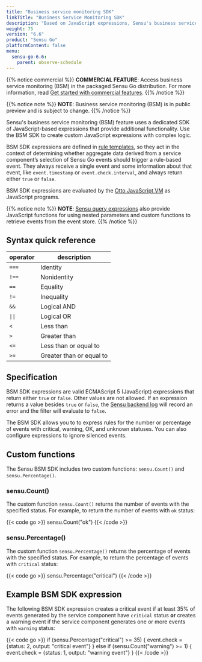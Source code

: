 ```yaml
---
title: "Business service monitoring SDK"
linkTitle: "Business Service Monitoring SDK"
description: "Based on JavaScript expressions, Sensu's business service monitoring SDK provides additional functionality for Sensu rule templates that evaluate service components. Read the reference doc to learn about the business service monitoring SDK."
weight: 75
version: "6.6"
product: "Sensu Go"
platformContent: false 
menu:
  sensu-go-6.6:
    parent: observe-schedule
---
```


{{% notice commercial %}}
**COMMERCIAL FEATURE**: Access business service monitoring (BSM) in the packaged Sensu Go distribution.
For more information, read [Get started with commercial features](../../../commercial/).
{{% /notice %}}

{{% notice note %}}
**NOTE**: Business service monitoring (BSM) is in public preview and is subject to change. 
{{% /notice %}}

Sensu's business service monitoring (BSM) feature uses a dedicated SDK of JavaScript-based expressions that provide additional functionality.
Use the BSM SDK to create custom JavaScript expressions with complex logic.

BSM SDK expressions are defined in [rule templates][3], so they act in the context of determining whether aggregate data derived from a service component’s selection of Sensu Go events should trigger a rule-based event.
They always receive a single event and some information about that event, like `event.timestamp` or `event.check.interval`, and always return either `true` or `false`.

BSM SDK expressions are evaluated by the [Otto JavaScript VM][1] as JavaScript programs.

{{% notice note %}}
**NOTE**: [Sensu query expressions](../../observe-filter/sensu-query-expressions/) also provide JavaScript functions for using nested parameters and custom functions to retrieve events from the event store.
{{% /notice %}}

## Syntax quick reference

<table>
<thead>
<tr>
<th>operator</th>
<th>description</th>
</tr>
</thead>
<tbody>
<tr>
<td><code>===</code></td>
<td>Identity</td>
</tr>
<tr>
<td><code>!==</code></td>
<td>Nonidentity</td>
</tr>
<tr>
<td><code>==</code></td>
<td>Equality</td>
</tr>
<tr>
<td><code>!=</code></td>
<td>Inequality</td>
</tr>
<tr>
<td><code>&&</code></td>
<td>Logical AND</td>
</tr>
<tr>
<td><code>||</code></td>
<td>Logical OR</td>
</tr>
<tr>
<td><code><</code></td>
<td>Less than</td>
</tr>
<tr>
<td><code>></code></td>
<td>Greater than</td>
</tr>
<tr>
<td><code><=</code></td>
<td>Less than or equal to</td>
</tr>
<tr>
<td><code>>=</code></td>
<td>Greater than or equal to</td>
</tr>
</tbody>
</table>

## Specification

BSM SDK expressions are valid ECMAScript 5 (JavaScript) expressions that return either `true` or `false`.
Other values are not allowed.
If an expression returns a value besides `true` or `false`, the [Sensu backend log][2] will record an error and the filter will evaluate to `false`.

The BSM SDK allows you to to express rules for the number or percentage of events with critical, warning, OK, and unknown statuses.
You can also configure expressions to ignore silenced events.

## Custom functions

The Sensu BSM SDK includes two custom functions: `sensu.Count()` and `sensu.Percentage()`.

### sensu.Count()

The custom function `sensu.Count()` returns the number of events with the specified status.
For example, to return the number of events with `ok` status:

{{< code go >}}
sensu.Count("ok")
{{< /code >}}

### sensu.Percentage()

The custom function `sensu.Percentage()` returns the percentage of events with the specified status.
For example, to return the percentage of events with `critical` status:

{{< code go >}}
sensu.Percentage("critical")
{{< /code >}}

## Example BSM SDK expression

The following BSM SDK expression creates a critical event if at least 35% of events generated by the service component have `critical` status **or** creates a warning event if the service component generates one or more events with `warning` status:

{{< code go >}}
if (sensu.Percentage("critical") >= 35) {
  event.check = {status: 2, output: "critical event"}
} else if (sensu.Count("warning") >= 1) {
  event.check = {status: 1, output: "warning event"}
}
{{< /code >}}


[1]: https://github.com/robertkrimen/otto
[2]: ../backend/#event-logging
[3]: ../rule-templates/
